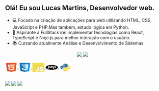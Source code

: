 ## Olá! Eu sou Lucas Martins, Desenvolvedor web.
- 💻  Focado na criação de aplicações para web utilizando HTML, CSS, JavaScript e PHP.Mas também, estudo lógica em Python.
- 🚀  Aspirante a FullStack irei implementar tecnologias como React, TypeScript e Noje.js para melhor interação com o usuário.
- 📚  Cursando atualmente Análise e Desenvolvimento de Sistemas.
<div align="center">
  <a href="https://github.com/LucasBrito794">
  <img height="180em" src="https://github-readme-stats.vercel.app/api?username=LucasBrito794&show_icons=true&theme=github_dark_dimmed&include_all_commits=true&count_private=true"/>
  <img height="180em" src="https://github-readme-stats.vercel.app/api/top-langs/?username=LucasBrito794&layout=compact&langs_count=7&theme=github_dark_dimmed"/>
</div>
  
<div style="display: inline_block"><br>
  <img align="center" alt="Lucas-HTML" height="30" width="40" src="https://raw.githubusercontent.com/devicons/devicon/master/icons/html5/html5-original.svg">
  <img align="center" alt="Lucas-CSS" height="30" width="40" src="https://raw.githubusercontent.com/devicons/devicon/master/icons/css3/css3-original.svg">
  <img align="center" alt="Lucas-Js" height="30" width="40" src="https://raw.githubusercontent.com/devicons/devicon/master/icons/javascript/javascript-plain.svg">
  <img align="center" alt="Lucas-Php" height="30" width="40" src="https://raw.githubusercontent.com/devicons/devicon/master/icons/php/php-plain.svg">
  <img align="center" alt="Lucas-Python" height="30" width="40" src="https://raw.githubusercontent.com/devicons/devicon/master/icons/python/python-original.svg">
</div>
  
  ##
 
<div>
  <a href="https://instagram.com/xs.lucass_" target="_blank"><img src="https://img.shields.io/badge/-Instagram-%23E4405F?style=for-the-badge&logo=instagram&logoColor=white" target="_blank"></a>
  <a href="https://www.linkedin.com/in/lucas-martins-194322201" target="_blank"><img src="https://img.shields.io/badge/-LinkedIn-%230077B5?style=for-the-badge&logo=linkedin&logoColor=white" target="_blank"></a>
  <a href = "mailto:lucasmartinsemp794@gmail.com"><img src="https://img.shields.io/badge/Gmail-D14836?style=for-the-badge&logo=gmail&logoColor=white"></a>
  
</div>
  
  

